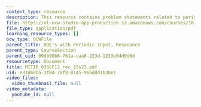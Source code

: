 ```yaml
---
content_type: resource
description: This resource contains problem statements related to periodic input.
file: https://ol-ocw-studio-app-production.s3.amazonaws.com/courses/18-03sc-differential-equations-fall-2011/e31d60ba3f8478f80145966ddd1b38e1_MIT18_03SCF11_rec_15s23.pdf
file_type: application/pdf
learning_resource_types: []
ocw_type: OCWFile
parent_title: ODE's with Periodic Input, Resonance
parent_type: CourseSection
parent_uid: 09db90b6-761a-caa8-223d-1233e04d9d6d
resourcetype: Document
title: MIT18_03SCF11_rec_15s23.pdf
uid: e31d60ba-3f84-78f8-0145-966ddd1b38e1
video_files:
  video_thumbnail_file: null
video_metadata:
  youtube_id: null
---
```

